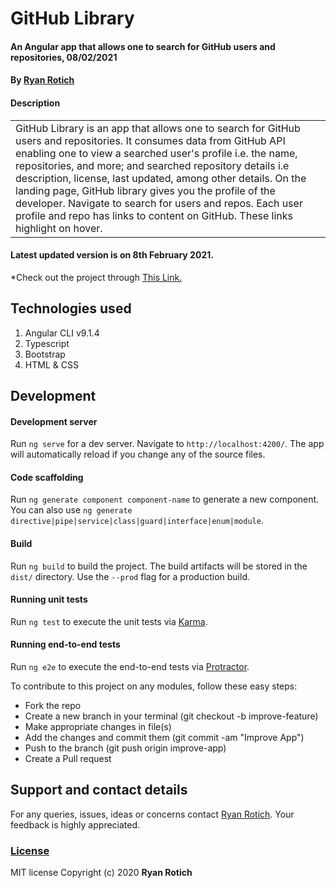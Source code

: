 # GitHub Library
#### An Angular app that allows one to search for GitHub users and repositories, 08/02/2021
#### By [Ryan Rotich](https://github.com/RYAN2540)
#### Description

<table>
<tr>
<td>
GitHub Library is an app that allows one to search for GitHub users and repositories. It consumes data from GitHub API enabling one to view a searched user's profile i.e. the name, repositories, and more; and searched repository details i.e description, license, last updated, among other details. On the landing page, GitHub library gives you the profile of the developer. Navigate to search for users and repos. Each user profile and repo has links to content on GitHub. These links highlight on hover.
</td>
</tr>
</table> 

#### Latest updated version is on 8th February 2021.
\*Check out the project through <a href="https://ryan2540.github.io/GitHubSearch/">This Link.</a>

## Technologies used

1. Angular CLI v9.1.4
2. Typescript
3. Bootstrap
4. HTML & CSS

## Development

#### Development server

Run `ng serve` for a dev server. Navigate to `http://localhost:4200/`. The app will automatically reload if you change any of the source files.

#### Code scaffolding

Run `ng generate component component-name` to generate a new component. You can also use `ng generate directive|pipe|service|class|guard|interface|enum|module`.

#### Build

Run `ng build` to build the project. The build artifacts will be stored in the `dist/` directory. Use the `--prod` flag for a production build.

#### Running unit tests

Run `ng test` to execute the unit tests via [Karma](https://karma-runner.github.io).

#### Running end-to-end tests

Run `ng e2e` to execute the end-to-end tests via [Protractor](http://www.protractortest.org/).

To contribute to this project on any modules, follow these easy steps:

- Fork the repo
- Create a new branch in your terminal (git checkout -b improve-feature)
- Make appropriate changes in file(s)
- Add the changes and commit them (git commit -am "Improve App")
- Push to the branch (git push origin improve-app)
- Create a Pull request

## Support and contact details
For any queries, issues, ideas or concerns contact [Ryan Rotich](austinbrian005@gmail.com). Your feedback is highly appreciated. 
### [License](LICENSE)
MIT license
Copyright (c) 2020 **Ryan Rotich**
